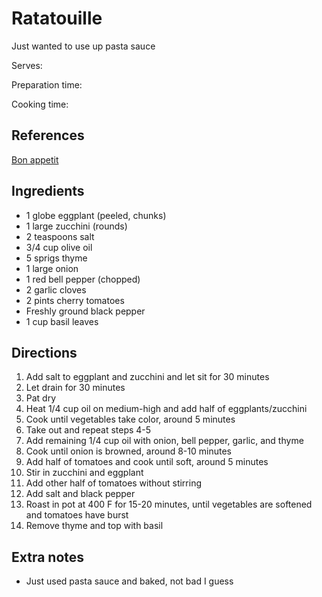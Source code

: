 # Ratatouille

Just wanted to use up pasta sauce

Serves:

Preparation time:

Cooking time:

## References

[Bon appetit](https://www.bonappetit.com/recipe/ratatouille-2)

## Ingredients

- 1 globe eggplant (peeled, chunks)
- 1 large zucchini (rounds)
- 2 teaspoons salt
- 3/4 cup olive oil
- 5 sprigs thyme
- 1 large onion
- 1 red bell pepper (chopped)
- 2 garlic cloves
- 2 pints cherry tomatoes
- Freshly ground black pepper
- 1 cup basil leaves

## Directions

1. Add salt to eggplant and zucchini and let sit for 30 minutes
2. Let drain for 30 minutes
3. Pat dry
4. Heat 1/4 cup oil on medium-high and add half of eggplants/zucchini
5. Cook until vegetables take color, around 5 minutes
6. Take out and repeat steps 4-5
7. Add remaining 1/4 cup oil with onion, bell pepper, garlic, and thyme
8. Cook until onion is browned, around 8-10 minutes
9. Add half of tomatoes and cook until soft, around 5 minutes
10. Stir in zucchini and eggplant
11. Add other half of tomatoes without stirring
12. Add salt and black pepper
13. Roast in pot at 400 F for 15-20 minutes, until vegetables are softened and tomatoes have burst
14. Remove thyme and top with basil

## Extra notes

- Just used pasta sauce and baked, not bad I guess
